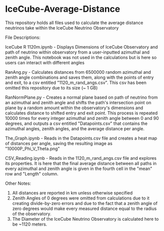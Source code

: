 # IceCube-Average-Distance
This repository holds all files used to calculate the average distance neutrinos take within the IceCube Neutrino Observatory

File Descriptions:

IceCube R 1120m.ipynb - Displays Dimensions of IceCube Observatory and path of neutrino within observatory from a user-inputted azimuthal and zenith angle. This notebook was not used in the calculations but is here so users can interact with different angles

RanAng.py - Calculates distances from 6500000 random azimuthal and zenith angle combinations and saves them, along with the points of entry and exit, to a csv entitled "1120_m_rand_angs.csv". This csv has been omitted this repository due to its size (~ 1 GB)

RanNormPlane.py - Creates a normal plane based on path of neutrino from an azimuthal and zenith angle and shifts the path's intersection point on plane by a random amount within the observatory's dimensions and calculates distance to shifted entry and exit point. This process is repeated 10000 times for every integer azimuthal and zenith angle between 0 and 90 degrees, and outputs a csv entitled "Datapoints.csv" that contains the azimuthal angles, zenith angles, and the average distance per angle. 

The_Graph.ipynb - Reads in the Datapoints.csv file and creates a heat map of distances per angle, saving the resulting image as "10000P_Phi_V_Theta.png"

CSV_Reading.ipynb - Reads in the 1120_m_rand_angs.csv file and explores its properties. It is here that the final average distance between all paths in every azimuthal and zenith angle is given in the fourth cell in the "mean" row and "Length" column.

Other Notes:
1. All distances are reported in km unless otherwise specified
2. Zenith Angles of 0 degrees were omitted from calculations due to it creating divide-by-zero errors and due to the fact that a zenith angle of zero degrees would make every measured distance equal to the radius of the observatory.
3. The Diameter of the IceCube Neutrino Observatory is calculated here to be ~1120 meters. 
